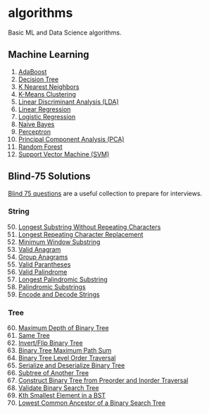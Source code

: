 # algorithms
Basic ML and Data Science algorithms.

## Machine Learning

1. [AdaBoost](./Machine%20Learning/AdaBoost.ipynb)
2. [Decision Tree](./Machine%20Learning/Decision%20Tree.ipynb)
3. [K Nearest Neighbors](./Machine%20Learning/K%20Nearest%20Neighbors.ipynb)
4. [K-Means Clustering](./Machine%20Learning/K-Means%20Clustering.ipynb)
5. [Linear Discriminant Analysis (LDA)](./Machine%20Learning/Linear%20Discriminant%20Analysis%20(LDA).ipynb)
6. [Linear Regression](./Machine%20Learning/Linear%20Regression.ipynb)
7. [Logistic Regression](./Machine%20Learning/Logistic%20Regression.ipynb)
8. [Naive Bayes](./Machine%20Learning/Naive%20Bayes.ipynb)
9. [Perceptron](./Machine%20Learning/Perceptron.ipynb)
10. [Principal Component Analysis (PCA)](./Machine%20Learning/Principal%20Component%20Analysis%20(PCA).ipynb)
11. [Random Forest](./Machine%20Learning/Random%20Forest.ipynb)
12. [Support Vector Machine (SVM)](./Machine%20Learning/Support%20Vector%20Machine%20(SVM).ipynb)


## Blind-75 Solutions

[Blind 75 questions](https://leetcode.com/discuss/general-discussion/460599/blind-75-leetcode-questions) are a useful collection to prepare for interviews.

### String

50. [Longest Substring Without Repeating Characters](./Blind%2075/string/longest-substring-without-repeating-chars.ipynb)
51. [Longest Repeating Character Replacement](./Blind%2075/string/longest-repeating-character-replacement.ipynb)
52. [Minimum Window Substring](./Blind%2075/string/minimum-window-substring.ipynb)
53. [Valid Anagram](./Blind%2075/string/valid-anagram.ipynb)
54. [Group Anagrams](./Blind%2075/string/group-anagrams.ipynb)
55. [Valid Parantheses](./Blind%2075/string/valid-parantheses.ipynb)
56. [Valid Palindrome](./Blind%2075/string/valid-palindrome.ipynb)
57. [Longest Palindromic Substring](./Blind%2075/string/longest-palindromic-substring.ipynb)
58. [Palindromic Substrings](./Blind%2075/string/palindromic-substrings.ipynb)
59. [Encode and Decode Strings](./Blind%2075/string/encode-and-decode-strings.ipynb)

### Tree

60. [Maximum Depth of Binary Tree](./Blind%2075/tree/maximum-depth-of-binary-tree.ipynb)
61. [Same Tree](./Blind%2075/tree/same-tree.ipynb)
62. [Invert/Flip Binary Tree](./Blind%2075/tree/invert-binary-tree.ipynb)
63. [Binary Tree Maximum Path Sum](./Blind%2075/tree/binary-tree-maximum-path-sum.ipynb)
64. [Binary Tree Level Order Traversal](./Blind%2075/tree/binary-tree-level-order-traversal.ipynb)
65. [Serialize and Deserialize Binary Tree](./Blind%2075/tree/serialize-and-deserialize-binary-tree.ipynb)
66. [Subtree of Another Tree](./Blind%2075/tree/subtree-of-another-tree.ipynb)
67. [Construct Binary Tree from Preorder and Inorder Traversal](./Blind%2075/tree/construct-binary-tree-from-preorder-and-inorder-traversal.ipynb)
68. [Validate Binary Search Tree](./Blind%2075/tree/validate-binary-search-tree.ipynb)
69. [Kth Smallest Element in a BST](./Blind%2075/tree/kth-smallest-element-in-a-bst.ipynb)
70. [Lowest Common Ancestor of a Binary Search Tree](./Blind%2075/tree/lowest-common-ancestor-of-a-binary-search-tree.ipynb)
